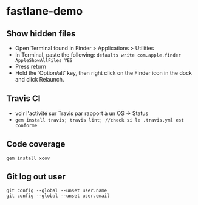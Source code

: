 # fastlane-demo

## Show hidden files

* Open Terminal found in Finder > Applications > Utilities
* In Terminal, paste the following:
```defaults write com.apple.finder AppleShowAllFiles YES```
* Press return
* Hold the ‘Option/alt’ key, then right click on the Finder icon in the dock and click Relaunch.

## Travis CI

* voir l'activité sur Travis par rapport à un OS -> Status
* ```gem install travis; travis lint; //check si le .travis.yml est conforme```


## Code coverage
```gem install xcov```

## Git log out user
```
git config --global --unset user.name
git config --global --unset user.email
```
